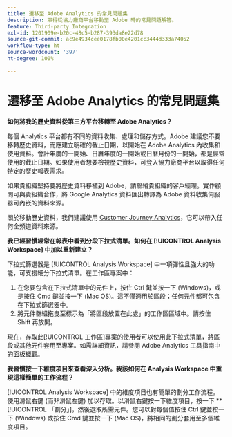```yaml
---
title: 遷移至 Adobe Analytics 的常見問題集
description: 取得從協力廠商平台移動至 Adobe 時的常見問題解答。
feature: Third-party Integration
exl-id: 1201909e-b20c-48c5-b287-393da8e22d78
source-git-commit: ac9e4934cee0178fb00e4201cc3444d333a74052
workflow-type: ht
source-wordcount: '397'
ht-degree: 100%

---
```


# 遷移至 Adobe Analytics 的常見問題集

**如何將我的歷史資料從第三方平台移轉至 Adobe Analytics？**

每個 Analytics 平台都有不同的資料收集、處理和儲存方式。Adobe 建議您不要移轉歷史資料，而應建立明確的截止日期，以開始在 Adobe Analytics 內收集和使用資料。會計年度的一開始、日曆年度的一開始或日曆月份的一開始，都是經常使用的截止日期。如果使用者想要檢視歷史資料，可登入協力廠商平台以取得任何特定的歷史報表需求。

如果貴組織堅持要將歷史資料移植到 Adobe，請聯絡貴組織的客戶經理。實作顧問可與貴組織合作，將 Google Analytics 資料匯出轉譯為 Adobe 資料收集伺服器可內嵌的資料來源。

關於移動歷史資料，我們建議使用 [Customer Journey Analytics](https://experienceleague.adobe.com/docs/analytics-platform/using/cja-overview/cja-overview.html)，它可以帶入任何全頻道資料來源。

**我已經習慣經常在報表中看到分段下拉式清單。如何在 [!UICONTROL Analysis Workspace] 中加以重新建立？**

下拉式篩選器是 [!UICONTROL Analysis Workspace] 中一項彈性且強大的功能，可支援細分下拉式清單。在工作區專案中：

1. 在您要包含在下拉式清單中的元件上，按住 Ctrl 鍵並按一下 (Windows)，或是按住 Cmd 鍵並按一下 (Mac OS)。這不僅適用於區段；任何元件都可包含在下拉式篩選器中。
2. 將元件群組拖曳至標示為「將區段放置在此處」的工作區區域中。請按住 Shift 再放開。

現在，存取此[!UICONTROL 工作區]專案的使用者可以使用此下拉式清單，將區段或其他元件套用至專案。如需詳細資訊，請參閱 Adobe Analytics 工具指南中的[面板概觀](/help/analyze/analysis-workspace/c-panels/panels.md)。

**我習慣按一下維度項目來查看深入分析。我該如何在 Analysis Workspace 中重現這樣簡單的工作流程？**

[!UICONTROL Analysis Workspace] 中的維度項目也有簡單的劃分工作流程。使用滑鼠右鍵 (而非滑鼠左鍵) 加以存取。以滑鼠右鍵按一下維度項目，按一下 **[!UICONTROL 「劃分」]，然後選取所需元件。您可以對每個值按住 Ctrl 鍵並按一下 (Windows) 或按住 Cmd 鍵並按一下 (Mac OS)，將相同的劃分套用至多個維度項目。
